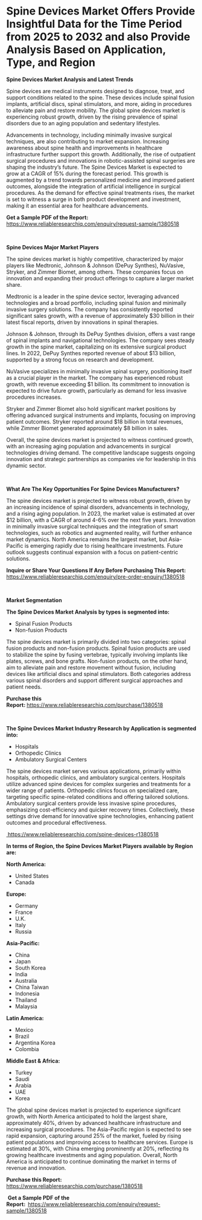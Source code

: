 <p><h1>Spine Devices Market Offers Provide Insightful Data for the Time Period from 2025 to 2032 and also Provide Analysis Based on Application, Type, and Region</h1></p><p><strong>Spine Devices Market Analysis and Latest Trends</strong></p>
<p><p>Spine devices are medical instruments designed to diagnose, treat, and support conditions related to the spine. These devices include spinal fusion implants, artificial discs, spinal stimulators, and more, aiding in procedures to alleviate pain and restore mobility. The global spine devices market is experiencing robust growth, driven by the rising prevalence of spinal disorders due to an aging population and sedentary lifestyles. </p><p>Advancements in technology, including minimally invasive surgical techniques, are also contributing to market expansion. Increasing awareness about spine health and improvements in healthcare infrastructure further support this growth. Additionally, the rise of outpatient surgical procedures and innovations in robotic-assisted spinal surgeries are shaping the industry’s future. The Spine Devices Market is expected to grow at a CAGR of 15% during the forecast period. This growth is augmented by a trend towards personalized medicine and improved patient outcomes, alongside the integration of artificial intelligence in surgical procedures. As the demand for effective spinal treatments rises, the market is set to witness a surge in both product development and investment, making it an essential area for healthcare advancements.</p></p>
<p><strong>Get a Sample PDF of the Report:&nbsp;</strong> <a href="https://www.reliableresearchiq.com/enquiry/request-sample/1380518?utm_campaign=103&utm_medium=2&utm_source=Github&utm_content=ia&utm_term=13042025&utm_id=spine-devices">https://www.reliableresearchiq.com/enquiry/request-sample/1380518</a></p>
<p>&nbsp;</p>
<p><strong>Spine Devices Major Market Players</strong></p>
<p><p>The spine devices market is highly competitive, characterized by major players like Medtronic, Johnson & Johnson (DePuy Synthes), NuVasive, Stryker, and Zimmer Biomet, among others. These companies focus on innovation and expanding their product offerings to capture a larger market share.</p><p>Medtronic is a leader in the spine device sector, leveraging advanced technologies and a broad portfolio, including spinal fusion and minimally invasive surgery solutions. The company has consistently reported significant sales growth, with a revenue of approximately $30 billion in their latest fiscal reports, driven by innovations in spinal therapies.</p><p>Johnson & Johnson, through its DePuy Synthes division, offers a vast range of spinal implants and navigational technologies. The company sees steady growth in the spine market, capitalizing on its extensive surgical product lines. In 2022, DePuy Synthes reported revenue of about $13 billion, supported by a strong focus on research and development.</p><p>NuVasive specializes in minimally invasive spinal surgery, positioning itself as a crucial player in the market. The company has experienced robust growth, with revenue exceeding $1 billion. Its commitment to innovation is expected to drive future growth, particularly as demand for less invasive procedures increases.</p><p>Stryker and Zimmer Biomet also hold significant market positions by offering advanced surgical instruments and implants, focusing on improving patient outcomes. Stryker reported around $18 billion in total revenues, while Zimmer Biomet generated approximately $8 billion in sales.</p><p>Overall, the spine devices market is projected to witness continued growth, with an increasing aging population and advancements in surgical technologies driving demand. The competitive landscape suggests ongoing innovation and strategic partnerships as companies vie for leadership in this dynamic sector.</p></p>
<p>&nbsp;</p>
<p><strong>What Are The Key Opportunities For Spine Devices Manufacturers?</strong></p>
<p><p>The spine devices market is projected to witness robust growth, driven by an increasing incidence of spinal disorders, advancements in technology, and a rising aging population. In 2023, the market value is estimated at over $12 billion, with a CAGR of around 4-6% over the next five years. Innovation in minimally invasive surgical techniques and the integration of smart technologies, such as robotics and augmented reality, will further enhance market dynamics. North America remains the largest market, but Asia-Pacific is emerging rapidly due to rising healthcare investments. Future outlook suggests continual expansion with a focus on patient-centric solutions.</p></p>
<p><strong>Inquire or Share Your Questions If Any Before Purchasing This Report:</strong> <a href="https://www.reliableresearchiq.com/enquiry/pre-order-enquiry/1380518?utm_campaign=103&utm_medium=2&utm_source=Github&utm_content=ia&utm_term=13042025&utm_id=spine-devices">https://www.reliableresearchiq.com/enquiry/pre-order-enquiry/1380518</a></p>
<p>&nbsp;</p>
<p><strong>Market Segmentation</strong></p>
<p><strong>The Spine Devices Market Analysis by types is segmented into:</strong></p>
<p><ul><li>Spinal Fusion Products</li><li>Non-fusion Products</li></ul></p>
<p><p>The spine devices market is primarily divided into two categories: spinal fusion products and non-fusion products. Spinal fusion products are used to stabilize the spine by fusing vertebrae, typically involving implants like plates, screws, and bone grafts. Non-fusion products, on the other hand, aim to alleviate pain and restore movement without fusion, including devices like artificial discs and spinal stimulators. Both categories address various spinal disorders and support different surgical approaches and patient needs.</p></p>
<p><strong>Purchase this Report:&nbsp;</strong><a href="https://www.reliableresearchiq.com/purchase/1380518?utm_campaign=103&utm_medium=2&utm_source=Github&utm_content=ia&utm_term=13042025&utm_id=spine-devices">https://www.reliableresearchiq.com/purchase/1380518</a></p>
<p>&nbsp;</p>
<p><strong>The Spine Devices Market Industry Research by Application is segmented into:</strong></p>
<p><ul><li>Hospitals</li><li>Orthopedic Clinics</li><li>Ambulatory Surgical Centers</li></ul></p>
<p><p>The spine devices market serves various applications, primarily within hospitals, orthopedic clinics, and ambulatory surgical centers. Hospitals utilize advanced spine devices for complex surgeries and treatments for a wider range of patients. Orthopedic clinics focus on specialized care, targeting specific spine-related conditions and offering tailored solutions. Ambulatory surgical centers provide less invasive spine procedures, emphasizing cost-efficiency and quicker recovery times. Collectively, these settings drive demand for innovative spine technologies, enhancing patient outcomes and procedural effectiveness.</p></p>
<p><a href="https://www.reliableresearchiq.com/spine-devices-r1380518?utm_campaign=103&utm_medium=2&utm_source=Github&utm_content=ia&utm_term=13042025&utm_id=spine-devices">&nbsp;https://www.reliableresearchiq.com/spine-devices-r1380518</a></p>
<p><strong>In terms of Region, the Spine Devices Market Players available by Region are:</strong></p>
<p>
    <p> <strong> North America: </strong>
        <ul>
            <li>United States</li>
            <li>Canada</li>
        </ul>
        </p> 
    <p> <strong> Europe: </strong>
        <ul>
            <li>Germany</li>
            <li>France</li>
            <li>U.K.</li>
            <li>Italy</li>
            <li>Russia</li>
        </ul>
        </p> 
    <p> <strong> Asia-Pacific: </strong>
        <ul>
            <li>China</li>
            <li>Japan</li>
            <li>South Korea</li>
            <li>India</li>
            <li>Australia</li>
            <li>China Taiwan</li>
            <li>Indonesia</li>
            <li>Thailand</li>
            <li>Malaysia</li>
        </ul>
        </p> 
    <p> <strong> Latin America: </strong>
        <ul>
            <li>Mexico</li>
            <li>Brazil</li>
            <li>Argentina Korea</li>
            <li>Colombia</li>
        </ul>
        </p> 
    <p> <strong> Middle East & Africa: </strong>
        <ul>
            <li>Turkey</li>
            <li>Saudi</li>
            <li>Arabia</li>
            <li>UAE</li>
            <li>Korea</li>
        </ul>
    </p>
    </p>
<p><p>The global spine devices market is projected to experience significant growth, with North America anticipated to hold the largest share, approximately 40%, driven by advanced healthcare infrastructure and increasing surgical procedures. The Asia-Pacific region is expected to see rapid expansion, capturing around 25% of the market, fueled by rising patient populations and improving access to healthcare services. Europe is estimated at 30%, with China emerging prominently at 20%, reflecting its growing healthcare investments and aging population. Overall, North America is anticipated to continue dominating the market in terms of revenue and innovation.</p></p>
<p><strong>Purchase this Report: </strong><a href="https://www.reliableresearchiq.com/purchase/1380518?utm_campaign=103&utm_medium=2&utm_source=Github&utm_content=ia&utm_term=13042025&utm_id=spine-devices">https://www.reliableresearchiq.com/purchase/1380518</a></p>
<p>&nbsp;<strong>Get a Sample PDF of the Report:&nbsp;&nbsp;</strong><a href="https://www.reliableresearchiq.com/enquiry/request-sample/1380518?utm_campaign=103&utm_medium=2&utm_source=Github&utm_content=ia&utm_term=13042025&utm_id=spine-devices">https://www.reliableresearchiq.com/enquiry/request-sample/1380518</a></p>
<p><strong></strong></p>
<p><p></p><p></p><p></p></p>
